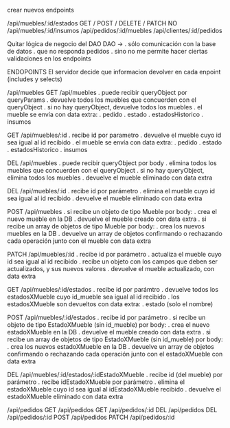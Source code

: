 crear nuevos endpoints

/api/muebles/:id/estados   GET / POST / DELETE / PATCH NO
/api/muebles/:id/insumos
/api/pedidos/:id/muebles
/api/clientes/:id/pedidos



Quitar lógica de negocio del DAO
DAO ->  . sólo comunicación con la base de datos
        . que no responda pedidos
        . sino no me permite hacer ciertas validaciones en los endpoints




ENDOPOINTS
    El servidor decide que informacion devolver en cada enpoint (includes y selects)
    
/api/muebles
GET     /api/muebles
            . puede recibir queryObject por queryParams
            . devuelve todos los muebles que concuerden con el queryObject
            . si no hay queryObject, devuelve todos los muebles
            . el mueble se envía con data extra: 
                . pedido
                . estado
                . estadosHistorico
                . insumos

GET     /api/muebles/:id
            . recibe id por parametro
            . devuelve el mueble cuyo id sea igual al id recibido
            . el mueble se envía con data extra:
                . pedido
                . estado
                . estadosHistorico
                . insumos

DEL     /api/muebles
            . puede recibir queryObject por body
            . elimina todos los muebles que concuerden con el queryObject
            . si no hay queryObject, elimina todos los muebles
            . devuelve el mueble eliminado con data extra

DEL     /api/muebles/:id
            . recibe id por parámetro
            . elimina el mueble cuyo id sea igual al id recibido
            . devuelve el mueble eliminado con data extra

POST    /api/muebles
            . si recibe un objeto de tipo Mueble por body:
                . crea el nuevo mueble en la DB 
                . devuelve el mueble creado con data extra
            . si recibe un array de objetos de tipo Mueble por body:
                . crea los nuevos muebles en la DB
                . devuelve un array de objetos confirmando o rechazando cada operación junto con el mueble con data extra
            
PATCH   /api/muebles/:id
            . recibe id por parámetro
            . actualiza el mueble cuyo id sea igual al id recibido
            . recibe un objeto con los campos que deben ser actualizados, y sus nuevos valores
            . devuelve el mueble actualizado, con data extra

GET     /api/muebles/:id/estados
            . recibe id por parámtro
            . devuelve todos los estadosXMueble cuyo id_mueble sea igual al id recibido
            . los estadosXMueble son devueltos con data extra:
                . estado (solo el nombre)

POST    /api/muebles/:id/estados
            . recibe id por parámetro
            . si recibe un objeto de tipo EstadoXMueble (sin id_mueble) por body:
                . crea el nuevo estadoXMueble en la DB 
                . devuelve el mueble creado con data extra
            . si recibe un array de objetos de tipo EstadoXMueble (sin id_mueble) por body:
                . crea los nuevos estadoXMueble en la DB
                . devuelve un array de objetos confirmando o rechazando cada operación junto con el estadoXMueble con data extra

DEL     /api/muebles/:id/estados/:idEstadoXMueble
            . recibe id (del mueble) por parámetro
            . recibe idEstadoXMueble por parámetro
            . elimina el estadoXMueble cuyo id sea igual al idEstadoXMueble recibido
            . devuelve el estadoXMueble eliminado con data extra




/api/pedidos
GET     /api/pedidos
GET     /api/pedidos/:id
DEL     /api/pedidos
DEL     /api/pedidos/:id
POST    /api/pedidos
PATCH   /api/pedidos/:id